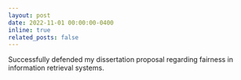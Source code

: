 ```yaml
---
layout: post
date: 2022-11-01 00:00:00-0400
inline: true
related_posts: false
---
```


Successfully defended my dissertation proposal regarding fairness in information retrieval systems.
